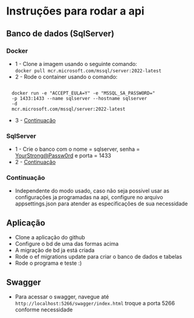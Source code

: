 # Instruções para rodar a api

## Banco de dados (SqlServer)

### Docker
- 1 - Clone a imagem usando o seguinte comando:  
<code>docker pull mcr.microsoft.com/mssql/server:2022-latest</code>
- 2 - Rode o container usando o comando:  
<code>
  docker run -e "ACCEPT_EULA=Y" -e "MSSQL_SA_PASSWORD=<YourStrong@Passw0rd>"   
  -p 1433:1433 --name sqlserver --hostname sqlserver 
  -d  
  mcr.microsoft.com/mssql/server:2022-latest
</code>

- 3 - [Continuação](#Continuação)

### SqlServer
- 1 - Crie o banco com o nome = sqlserver, senha = <YourStrong@Passw0rd> e porta = 1433
- 2 - [Continuação](#Continuação)

### Continuação

- Independente do modo usado, caso não seja possivel usar as configurações ja programadas na api, 
configure no arquivo appsettings.json para atender as especificações de sua necessidade

## Aplicação

- Clone a aplicação do github
- Configure o bd de uma das formas acima
- A migração de bd ja está criada
- Rode o ef migrations update para criar o banco de dados e tabelas
- Rode o programa e teste :)

## Swagger

- Para acessar o swagger, navegue até <code>http://localhost:5266/swagger/index.html</code>
troque a porta 5266 conforme necessidade
